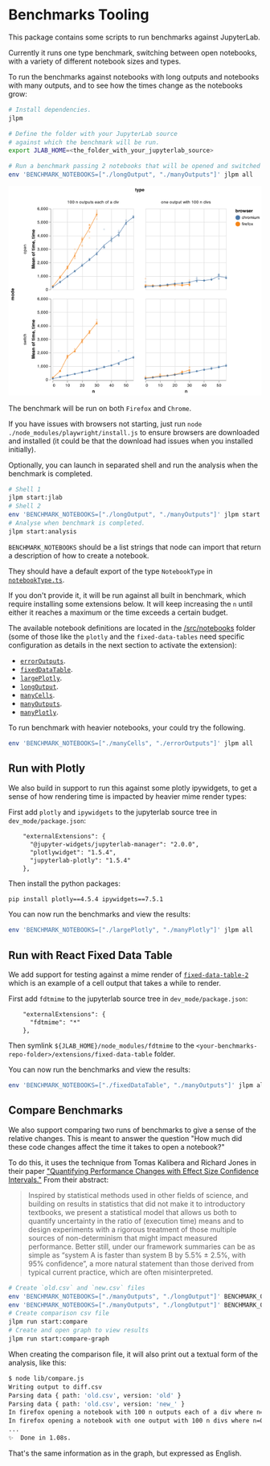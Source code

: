 # Benchmarks Tooling

This package contains some scripts to run benchmarks against JupyterLab.

Currently it runs one type benchmark, switching between open notebooks, with a variety
of different notebook sizes and types.

To run the benchmarks against notebooks with long outputs and notebooks with many outputs, and to see how the times change as the notebooks grow:

```bash
# Install dependencies.
jlpm
```

```bash
# Define the folder with your JupyterLab source 
# against which the benchmark will be run.
export JLAB_HOME=<the_folder_with_your_jupyterlab_source>
```

```bash
# Run a benchmark passing 2 notebooks that will be opened and switched between.
env 'BENCHMARK_NOTEBOOKS=["./longOutput", "./manyOutputs"]' jlpm all
```

![](./images/example.png)

The benchmark will be run on both `Firefox` and `Chrome`.

If you have issues with browsers not starting, just run `node ./node_modules/playwright/install.js` to ensure browsers are downloaded and installed (it could be that the download had issues when you installed initially).

Optionally, you can launch in separated shell and run the analysis when the benchmark is completed.

```bash
# Shell 1
jlpm start:jlab
# Shell 2
env 'BENCHMARK_NOTEBOOKS=["./longOutput", "./manyOutputs"]' jlpm start:benchmark
# Analyse when benchmark is completed.
jlpm start:analysis
```

`BENCHMARK_NOTEBOOKS` should be a list strings that node can import that return a description of how to create a notebook.

They should have a default export of the type `NotebookType` in [`notebookType.ts`](https://github.com/jupyterlab/benchmarks/tree/master/src/notebookType.ts).

If you don't provide it, it will be run against all built in benchmark, which require installing some extensions below. It will keep increasing the `n` until either it reaches a maximum or the time exceeds a certain budget.

The available notebook definitions are located in the [/src/notebooks](https://github.com/jupyterlab/benchmarks/tree/master/src/notebooks/) folder (some of those like the `plotly` and the `fixed-data-tables` need specific configuration as details in the next section to activate the extension):

- [`errorOutputs`](https://github.com/jupyterlab/benchmarks/tree/master/src/notebooks/errorOutputs.ts).
- [`fixedDataTable`](https://github.com/jupyterlab/benchmarks/tree/master/src/notebooks/fixedDataTable.ts).
- [`largePlotly`](https://github.com/jupyterlab/benchmarks/tree/master/src/notebooks/largePlotly.ts).
- [`longOutput`](https://github.com/jupyterlab/benchmarks/tree/master/src/notebooks/longOutput.ts).
- [`manyCells`](https://github.com/jupyterlab/benchmarks/tree/master/src/notebooks/manyCells.ts).    
- [`manyOutputs`](https://github.com/jupyterlab/benchmarks/tree/master/src/notebooks/manyOutputs.ts).
- [`manyPlotly`](https://github.com/jupyterlab/benchmarks/tree/master/src/notebooks/manyPlotly.ts).

To run benchmark with heavier notebooks, your could try the following.

```bash
env 'BENCHMARK_NOTEBOOKS=["./manyCells", "./errorOutputs"]' jlpm all
```

## Run with Plotly

We also build in support to run this against some plotly ipywidgets, to get a sense of
how rendering time is impacted by heavier mime render types:

First add `plotly` and `ipywidgets` to the jupyterlab source tree in `dev_mode/package.json`:

```
    "externalExtensions": {
      "@jupyter-widgets/jupyterlab-manager": "2.0.0",
      "plotlywidget": "1.5.4",
      "jupyterlab-plotly": "1.5.4"
    },
```

Then install the python packages:

```bash
pip install plotly==4.5.4 ipywidgets==7.5.1
```

You can now run the benchmarks and view the results:

```bash
env 'BENCHMARK_NOTEBOOKS=["./largePlotly", "./manyPlotly"]' jlpm all
```

## Run with React Fixed Data Table

We add support for testing against a mime render of [`fixed-data-table-2`](https://github.com/schrodinger/fixed-data-table-2) which
is an example of a cell output that takes a while to render.

First add `fdtmime` to the jupyterlab source tree in `dev_mode/package.json`:

```
    "externalExtensions": {
      "fdtmime": "*"
    },
```

Then symlink `${JLAB_HOME}/node_modules/fdtmime` to the `<your-benchmarks-repo-folder>/extensions/fixed-data-table` folder.

You can now run the benchmarks and view the results:

```bash
env 'BENCHMARK_NOTEBOOKS=["./fixedDataTable", "./manyOutputs"]' jlpm all
```

## Compare Benchmarks

We also support comparing two runs of benchmarks to give a sense of the relative changes. This is meant to answer the question "How much did these code changes affect the time it takes to open a notebook?"

To do this, it uses the technique from Tomas Kalibera and Richard Jones in their paper
["Quantifying Performance Changes with Effect Size Confidence Intervals."](https://www.google.com/url?sa=t&rct=j&q=&esrc=s&source=web&cd=&cad=rja&uact=8&ved=2ahUKEwjEq7u9ovXqAhXYs54KHf3QCM0QFjACegQIBRAB&url=https%3A%2F%2Farxiv.org%2Fabs%2F2007.10899&usg=AOvVaw0ihkJJIaT6v95zlAtGtI2o) From their abstract:

> Inspired by statistical methods used in other fields of science, and building on results in statistics that did not make it to introductory textbooks, we present a statistical model that allows us both to quantify uncertainty in the ratio of (execution time) means and to design experiments with a rigorous treatment of those multiple sources of non-determinism that might impact measured performance. Better still, under our framework summaries can be as simple as “system A is faster than system B by 5.5% ± 2.5%, with 95% confidence”, a more natural statement than those derived from typical current practice, which are often misinterpreted.

```bash
# Create `old.csv` and `new.csv` files
env 'BENCHMARK_NOTEBOOKS=["./manyOutputs", "./longOutput"]' BENCHMARK_OUTPUT=old.csv jlpm start:benchmark
env 'BENCHMARK_NOTEBOOKS=["./manyOutputs", "./longOutput"]' BENCHMARK_OUTPUT=new.csv jlpm start:benchmark
# Create comparison csv file
jlpm run start:compare
# Create and open graph to view results
jlpm run start:compare-graph
```

When creating the comparison file, it will also print out a textual form of the analysis, like this:

```bash
$ node lib/compare.js
Writing output to diff.csv
Parsing data { path: 'old.csv', version: 'old' }
Parsing data { path: 'old.csv', version: 'new_' }
In firefox opening a notebook with 100 n outputs each of a div where n=0 is between 36.4% slower and 26.7% faster with 95% confidence.
In firefox opening a notebook with one output with 100 n divs where n=0 is between 1615.4% slower and 94.2% faster with 95% confidence.
...
✨  Done in 1.08s.
```

That's the same information as in the graph, but expressed as English.
